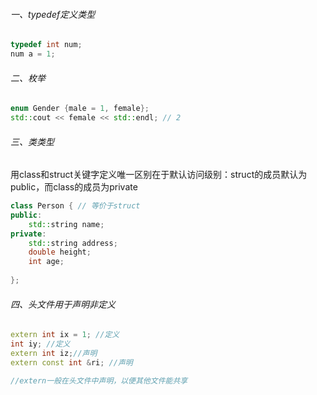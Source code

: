###### 一、typedef定义类型

```c++
typedef int num;
num a = 1;
```

###### 二、枚举

```c++
enum Gender {male = 1, female};
std::cout << female << std::endl; // 2
```

###### 三、类类型

用class和struct关键字定义唯一区别在于默认访问级别：struct的成员默认为public，而class的成员为private

```c++
class Person { // 等价于struct
public:
    std::string name;
private:
    std::string address;
    double height;
    int age;
  
};
```

###### 四、头文件用于声明非定义

```c++
extern int ix = 1; //定义
int iy; //定义
extern int iz;//声明
extern const int &ri; //声明

//extern一般在头文件中声明，以便其他文件能共享
```

